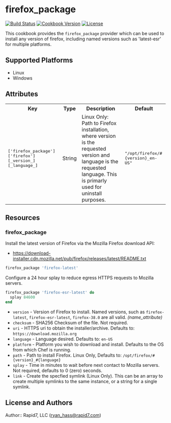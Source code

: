 # firefox_package

[![Build Status](https://travis-ci.org/rapid7-cookbooks/firefox_package.svg)](https://travis-ci.org/rapid7-cookbooks/firefox_package)
[![Cookbook Version](https://img.shields.io/cookbook/v/firefox_package.svg)](https://supermarket.chef.io/cookbooks/firefox_package)
[![License](https://img.shields.io/badge/license-Apache_2-blue.svg)](https://www.apache.org/licenses/LICENSE-2.0)


This cookbook provides the ```firefox_package``` provider which can be used
to install any version of firefox, including named versions such as 'latest-esr'
for multiple platforms.

## Supported Platforms

- Linux
- Windows

## Attributes

<table>
  <tr>
    <th>Key</th>
    <th>Type</th>
    <th>Description</th>
    <th>Default</th>
  </tr>
  <tr>
    <td><tt>['firefox_package']['firefox'][_version_][_language_]</tt></td>
    <td>String</td>
    <td>Linux Only: Path to Firefox installation, where version is the requested version and language is the requested language. This is primarly used for uninstall purposes.</td>
    <td><tt>"/opt/firefox/#{version}_en-US"</tt></td>
  </tr>
</table>

## Resources

### firefox_package

Install the latest version of Firefox via the Mozilla Firefox download API:
* https://download-installer.cdn.mozilla.net/pub/firefox/releases/latest/README.txt

```ruby
firefox_package 'firefox-latest'
```

Configure a 24 hour splay to reduce egress HTTPS requests to Mozilla servers.
```ruby
firefox_package 'firefox-esr-latest' do
  splay 84600
end
```

* `version`   - Version of Firefox to install. Named versions, such as `firefox-latest`, `firefox-esr-latest`, `firefox-38.0`  are all valid. *(name_attribute)*
* `checksum`  - SHA256 Checksum of the file. Not required.
* `uri`       - HTTPS uri to obtain the installer/archive. Defaults to: `https://download.mozilla.org`
* `language`  - Language desired. Defaults to: `en-US`
* `platform`  - Platform you wish to download and install. Defaults to the OS from which Chef is running.
* `path`      - Path to install Firefox. Linux Only, Defaults to: ```/opt/firefox/#{version}_#{language}```
* `splay`     - Time in minutes to wait before next contact to Mozilla servers. Not required, defaults to 0 (zero) seconds.
* `link`      - Create the specfied symlink (Linux Only). This can be an array to create multiple symlinks to the same instance, or a string for a single symlink.


## License and Authors

Author:: Rapid7, LLC (<ryan_hass@rapid7.com>)
